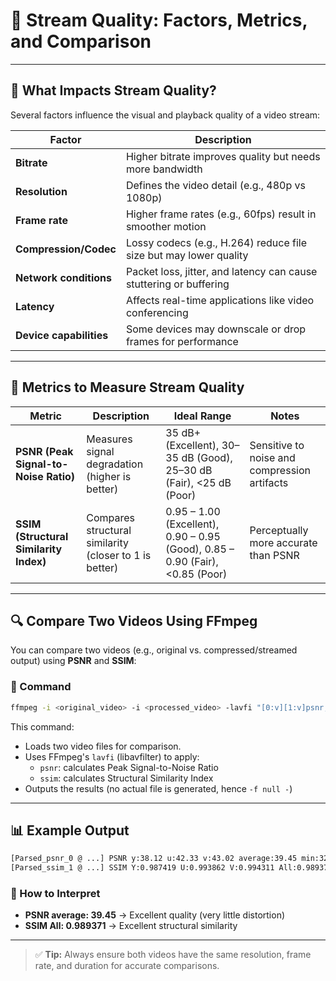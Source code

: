 # 🎥 Stream Quality: Factors, Metrics, and Comparison

---

## 📌 What Impacts Stream Quality?

Several factors influence the visual and playback quality of a video stream:

| Factor                    | Description                                                                 |
|---------------------------|-----------------------------------------------------------------------------|
| **Bitrate**               | Higher bitrate improves quality but needs more bandwidth                   |
| **Resolution**            | Defines the video detail (e.g., 480p vs 1080p)                              |
| **Frame rate**            | Higher frame rates (e.g., 60fps) result in smoother motion                  |
| **Compression/Codec**     | Lossy codecs (e.g., H.264) reduce file size but may lower quality           |
| **Network conditions**    | Packet loss, jitter, and latency can cause stuttering or buffering          |
| **Latency**               | Affects real-time applications like video conferencing                      |
| **Device capabilities**   | Some devices may downscale or drop frames for performance                   |

---

## 🧪 Metrics to Measure Stream Quality

| Metric | Description | Ideal Range | Notes |
|--------|-------------|-------------|-------|
| **PSNR (Peak Signal-to-Noise Ratio)** | Measures signal degradation (higher is better) | 35 dB+ (Excellent), 30–35 dB (Good), 25–30 dB (Fair), <25 dB (Poor) | Sensitive to noise and compression artifacts |
| **SSIM (Structural Similarity Index)** | Compares structural similarity (closer to 1 is better) | 0.95 – 1.00 (Excellent), 0.90 – 0.95 (Good), 0.85 – 0.90 (Fair), <0.85 (Poor) | Perceptually more accurate than PSNR |

---

## 🔍 Compare Two Videos Using FFmpeg

You can compare two videos (e.g., original vs. compressed/streamed output) using **PSNR** and **SSIM**:

### 🧾 Command

```bash
ffmpeg -i <original_video> -i <processed_video> -lavfi "[0:v][1:v]psnr;[0:v][1:v]ssim" -f null -
```

This command:

- Loads two video files for comparison.
- Uses FFmpeg's `lavfi` (libavfilter) to apply:
  - `psnr`: calculates Peak Signal-to-Noise Ratio
  - `ssim`: calculates Structural Similarity Index
- Outputs the results (no actual file is generated, hence `-f null -`)

---

## 📊 Example Output

```txt
[Parsed_psnr_0 @ ...] PSNR y:38.12 u:42.33 v:43.02 average:39.45 min:32.10 max:45.90
[Parsed_ssim_1 @ ...] SSIM Y:0.987419 U:0.993862 V:0.994311 All:0.989371 (12.350629)
```

### 🎯 How to Interpret

- **PSNR average: 39.45** → Excellent quality (very little distortion)
- **SSIM All: 0.989371** → Excellent structural similarity

---

> ✅ **Tip:** Always ensure both videos have the same resolution, frame rate, and duration for accurate comparisons.
